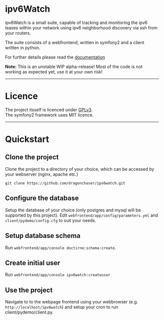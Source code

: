 ipv6Watch
=========

ipv6Watch is a small suite, capable of tracking and monitoring the ipv6 leases within your network using ipv6 neighborhood discovery via ssh from your routers.

The suite consists of a webfrontend, written in symfony2 and a client written in python.

For further details please read the <a href="docs/documentation" target="_blank">documentation</a>

<b>Note:</b> This is an unstable WIP alpha-release! Most of the code is not working as expected yet, use it at your own risk!

- - -

Licence
=======

The project itsself is licenced under <a href="LICENSE">GPLv3</a>.<br>
The symfony2 framework uses MIT licence.

- - - 

Quickstart
==========

Clone the project
-----------------

Clone the project to a directory of your choice, which can be accessed by your webserver (nginx, apache etc.)
```
git clone https://github.com/dragonchaser/ipv6watch.git
```

Configure the database
----------------------

Setup the database of your choice (only postgres and mysql will be supported by this project).
Edit `webfrontend/app/config/parameters.yml` and `client/pydemo/config.cfg` to suit your needs.

Setup database schema
---------------------

Run `webfrontend/app/console doctirne:schema:create`.

Create initial user
-------------------

Run `webfrontend/app/console ipv6watch:createuser`

Use the project
---------------

Navigate to to the webpage frontend using your webbrowser (e.g. `http://localhost/ipv6watch`) and setup your cron to run client/pydemo/client.py.